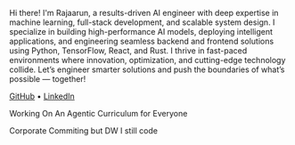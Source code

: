 Hi there! I'm Rajaarun, a results-driven AI engineer with deep expertise in machine learning, full-stack development, and scalable system design. I specialize in building high-performance AI models, deploying intelligent applications, and engineering seamless backend and frontend solutions using Python, TensorFlow, React, and Rust. I thrive in fast-paced environments where innovation, optimization, and cutting-edge technology collide. Let’s engineer smarter solutions and push the boundaries of what’s possible — together!

[GitHub](rarulraj) • [LinkedIn](linkedin.com/in/rajaarun-arulraj-236a78259)

Working On An Agentic Curriculum for Everyone 

Corporate Commiting but DW I still code 
